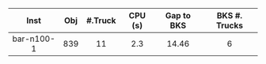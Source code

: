 | Inst   |  Obj     | #.Truck | CPU (s) | Gap to BKS | BKS #. Trucks |
| :----: | :------: | :-----: | :-----: | :--------: | :-----------: |
| bar-n100-1 | 839 | 11 | 2.3 | 14.46 | 6 |
